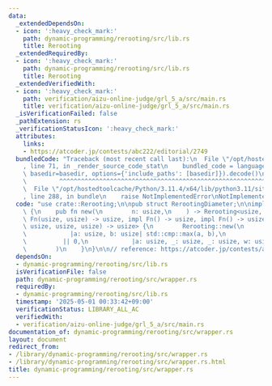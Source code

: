 ```yaml
---
data:
  _extendedDependsOn:
  - icon: ':heavy_check_mark:'
    path: dynamic-programming/rerooting/src/lib.rs
    title: Rerooting
  _extendedRequiredBy:
  - icon: ':heavy_check_mark:'
    path: dynamic-programming/rerooting/src/lib.rs
    title: Rerooting
  _extendedVerifiedWith:
  - icon: ':heavy_check_mark:'
    path: verification/aizu-online-judge/grl_5_a/src/main.rs
    title: verification/aizu-online-judge/grl_5_a/src/main.rs
  _isVerificationFailed: false
  _pathExtension: rs
  _verificationStatusIcon: ':heavy_check_mark:'
  attributes:
    links:
    - https://atcoder.jp/contests/abc222/editorial/2749
  bundledCode: "Traceback (most recent call last):\n  File \"/opt/hostedtoolcache/Python/3.11.4/x64/lib/python3.11/site-packages/onlinejudge_verify/documentation/build.py\"\
    , line 71, in _render_source_code_stat\n    bundled_code = language.bundle(stat.path,\
    \ basedir=basedir, options={'include_paths': [basedir]}).decode()\n          \
    \         ^^^^^^^^^^^^^^^^^^^^^^^^^^^^^^^^^^^^^^^^^^^^^^^^^^^^^^^^^^^^^^^^^^^^^^^^^^^^^^^^^\n\
    \  File \"/opt/hostedtoolcache/Python/3.11.4/x64/lib/python3.11/site-packages/onlinejudge_verify/languages/rust.py\"\
    , line 288, in bundle\n    raise NotImplementedError\nNotImplementedError\n"
  code: "use crate::Rerooting;\n\npub struct RerootingDiameter;\n\nimpl RerootingDiameter\
    \ {\n    pub fn new(\n        n: usize,\n    ) -> Rerooting<usize, usize, impl\
    \ Fn(usize, usize) -> usize, impl Fn() -> usize, impl Fn() -> usize, impl Fn(usize,\
    \ usize, usize, usize) -> usize> {\n        Rerooting::new(\n            n,\n\
    \            |a: usize, b: usize| std::cmp::max(a, b),\n            || 0,\n  \
    \          || 0,\n            |a: usize, _: usize, _: usize, w: usize| a + w,\n\
    \        )\n    }\n}\n\n// reference: https://atcoder.jp/contests/abc222/editorial/2749\n"
  dependsOn:
  - dynamic-programming/rerooting/src/lib.rs
  isVerificationFile: false
  path: dynamic-programming/rerooting/src/wrapper.rs
  requiredBy:
  - dynamic-programming/rerooting/src/lib.rs
  timestamp: '2025-05-01 00:33:42+09:00'
  verificationStatus: LIBRARY_ALL_AC
  verifiedWith:
  - verification/aizu-online-judge/grl_5_a/src/main.rs
documentation_of: dynamic-programming/rerooting/src/wrapper.rs
layout: document
redirect_from:
- /library/dynamic-programming/rerooting/src/wrapper.rs
- /library/dynamic-programming/rerooting/src/wrapper.rs.html
title: dynamic-programming/rerooting/src/wrapper.rs
---
```

